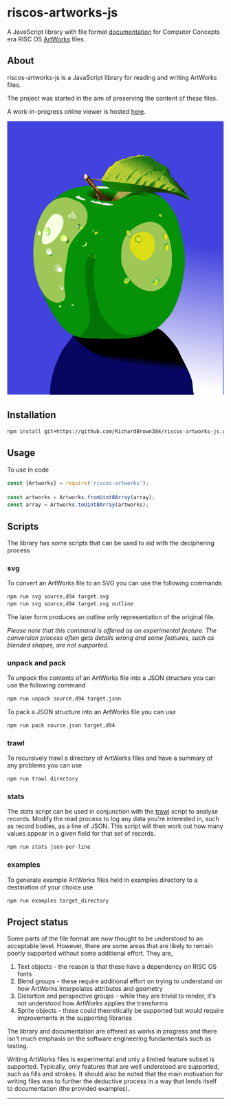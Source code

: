# riscos-artworks-js

A JavaScript library with file format [documentation](docs/README.md) for Computer Concepts era 
RISC OS [ArtWorks][artworks-wikipedia] files.

## About

riscos-artworks-js is a JavaScript library for reading and writing ArtWorks files.

The project was started in the aim of preserving the content of these files.

A work-in-progress online viewer is hosted [here][host].

![The ArtWorks Apple](./media/apple4.svg)

## Installation

```bash
npm install git+https://github.com/RichardBrown384/riscos-artworks-js.git
```

## Usage

To use in code

```javascript
const {Artworks} = require('riscos-artworks');

const artworks = Artworks.fromUint8Array(array);
const array = Artworks.toUint8Array(artworks);
```

## Scripts

The library has some scripts that can be used to aid with the deciphering process

### svg

To convert an ArtWorks file to an SVG you can use the following commands

```bash
npm run svg source,d94 target.svg
npm run svg source,d94 target.svg outline
```

The later form produces an outline only representation of the original file.

_Please note that this command is offered as an experimental feature.
The conversion process often gets details wrong and some features, such as blended shapes,
are not supported._

### unpack and pack

To unpack the contents of an ArtWorks file into a JSON structure you can use the following command

```bash
npm run unpack source,d94 target.json
```

To pack a JSON structure into an ArtWorks file you can use

```bash
npm run pack source.json target,d94
```

### trawl

To recursively trawl a directory of ArtWorks files and have a summary of any problems you can use

```bash
npm run trawl directory
```

### stats

The stats script can be used in conjunction with the [trawl](#trawl) script to analyse records.
Modify the read process to log any data you're interested in, such as record bodies, as a line of JSON.
This script will then work out how many values appear in a given field for that set of records.

```bash
npm run stats json-per-line
```

### examples

To generate example ArtWorks files held in examples directory to a destination of your choice use

```bash
npm run examples target_directory
```

## Project status

Some parts of the file format are now thought to be understood to an acceptable level. However,
there are some areas that are likely to remain poorly supported without some additional effort.
They are,

1. Text objects - the reason is that these have a dependency on RISC OS fonts
2. Blend groups - these require additional effort on trying to understand on how ArtWorks interpolates attributes and geometry
3. Distortion and perspective groups - while they are trivial to render, it's not understood how ArtWorks applies the transforms
4. Sprite objects - these could theoretically be supported but would require improvements in the supporting libraries

The library and documentation are offered  as works in progress and there isn't much emphasis
on the software engineering fundamentals such as testing.

Writing ArtWorks files is experimental and only a limited feature subset is supported. Typically, only features
that are well understood are supported, such as fills and strokes. It should also be noted 
that the main motivation for writing files was to further the deductive process in a way
that lends itself to documentation (the provided examples).

---
[artworks-wikipedia]: https://en.wikipedia.org/wiki/ArtWorks
[host]: http://richardbrown384.github.io/riscos-file-viewer

